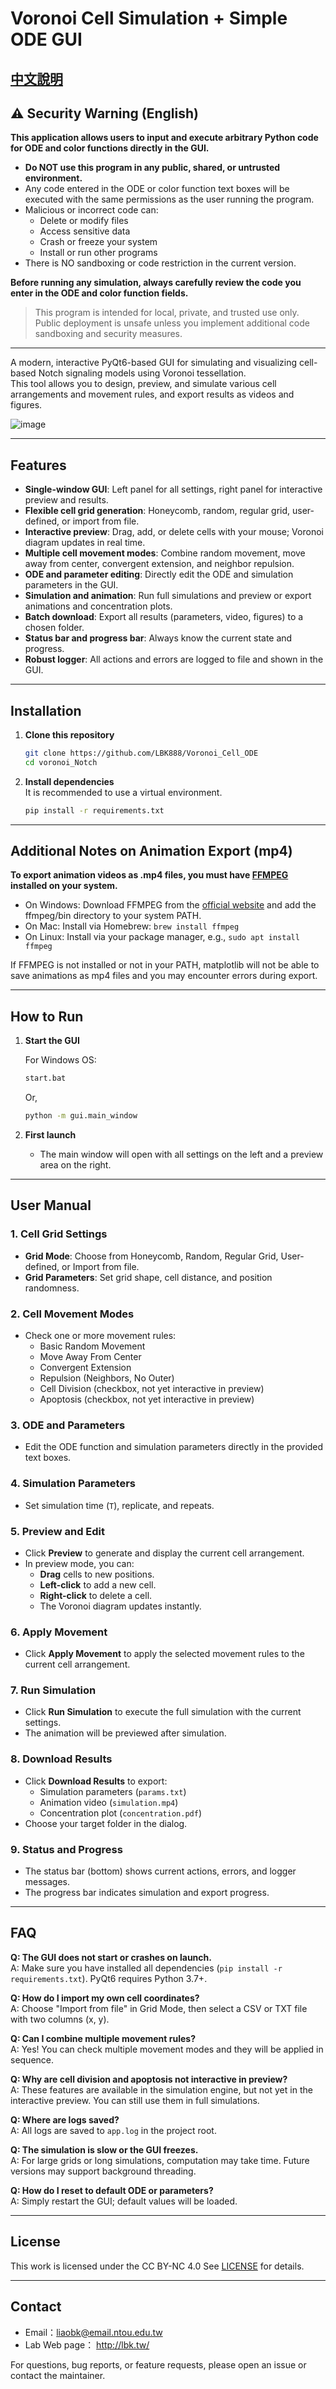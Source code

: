 # Voronoi Cell Simulation + Simple ODE GUI  
  [中文說明](readme_tw.md)
---

## ⚠️ Security Warning (English)

**This application allows users to input and execute arbitrary Python code for ODE and color functions directly in the GUI.**

- **Do NOT use this program in any public, shared, or untrusted environment.**
- Any code entered in the ODE or color function text boxes will be executed with the same permissions as the user running the program.
- Malicious or incorrect code can:
  - Delete or modify files
  - Access sensitive data
  - Crash or freeze your system
  - Install or run other programs
- There is NO sandboxing or code restriction in the current version.

**Before running any simulation, always carefully review the code you enter in the ODE and color function fields.**

> This program is intended for local, private, and trusted use only. Public deployment is unsafe unless you implement additional code sandboxing and security measures.

---

A modern, interactive PyQt6-based GUI for simulating and visualizing cell-based Notch signaling models using Voronoi tessellation.  
This tool allows you to design, preview, and simulate various cell arrangements and movement rules, and export results as videos and figures.

![image](https://github.com/user-attachments/assets/5ef617fc-364e-4fae-ac55-20dfa61ec0b4)

---

## Features

- **Single-window GUI**: Left panel for all settings, right panel for interactive preview and results.
- **Flexible cell grid generation**: Honeycomb, random, regular grid, user-defined, or import from file.
- **Interactive preview**: Drag, add, or delete cells with your mouse; Voronoi diagram updates in real time.
- **Multiple cell movement modes**: Combine random movement, move away from center, convergent extension, and neighbor repulsion.
- **ODE and parameter editing**: Directly edit the ODE and simulation parameters in the GUI.
- **Simulation and animation**: Run full simulations and preview or export animations and concentration plots.
- **Batch download**: Export all results (parameters, video, figures) to a chosen folder.
- **Status bar and progress bar**: Always know the current state and progress.
- **Robust logger**: All actions and errors are logged to file and shown in the GUI.

---

## Installation

1. **Clone this repository**  
   ```bash
   git clone https://github.com/LBK888/Voronoi_Cell_ODE
   cd voronoi_Notch
   ```

2. **Install dependencies**  
   It is recommended to use a virtual environment.
   ```bash
   pip install -r requirements.txt
   ```

---

## Additional Notes on Animation Export (mp4)

**To export animation videos as .mp4 files, you must have [FFMPEG](https://ffmpeg.org/) installed on your system.**

- On Windows: Download FFMPEG from the [official website](https://ffmpeg.org/download.html) and add the ffmpeg/bin directory to your system PATH.
- On Mac: Install via Homebrew: `brew install ffmpeg`
- On Linux: Install via your package manager, e.g., `sudo apt install ffmpeg`

If FFMPEG is not installed or not in your PATH, matplotlib will not be able to save animations as mp4 files and you may encounter errors during export.

---

## How to Run

1. **Start the GUI**  
   
   For Windows OS:
   ```bash
   start.bat
   ```
   Or, 
   ```bash
   python -m gui.main_window
   ```

2. **First launch**  
   - The main window will open with all settings on the left and a preview area on the right.

---

## User Manual

### 1. **Cell Grid Settings**
- **Grid Mode**: Choose from Honeycomb, Random, Regular Grid, User-defined, or Import from file.
- **Grid Parameters**: Set grid shape, cell distance, and position randomness.

### 2. **Cell Movement Modes**
- Check one or more movement rules:
  - Basic Random Movement
  - Move Away From Center
  - Convergent Extension
  - Repulsion (Neighbors, No Outer)
  - Cell Division (checkbox, not yet interactive in preview)
  - Apoptosis (checkbox, not yet interactive in preview)

### 3. **ODE and Parameters**
- Edit the ODE function and simulation parameters directly in the provided text boxes.

### 4. **Simulation Parameters**
- Set simulation time (`T`), replicate, and repeats.

### 5. **Preview and Edit**
- Click **Preview** to generate and display the current cell arrangement.
- In preview mode, you can:
  - **Drag** cells to new positions.
  - **Left-click** to add a new cell.
  - **Right-click** to delete a cell.
  - The Voronoi diagram updates instantly.

### 6. **Apply Movement**
- Click **Apply Movement** to apply the selected movement rules to the current cell arrangement.

### 7. **Run Simulation**
- Click **Run Simulation** to execute the full simulation with the current settings.
- The animation will be previewed after simulation.

### 8. **Download Results**
- Click **Download Results** to export:
  - Simulation parameters (`params.txt`)
  - Animation video (`simulation.mp4`)
  - Concentration plot (`concentration.pdf`)
- Choose your target folder in the dialog.

### 9. **Status and Progress**
- The status bar (bottom) shows current actions, errors, and logger messages.
- The progress bar indicates simulation and export progress.

---

## FAQ

**Q: The GUI does not start or crashes on launch.**  
A: Make sure you have installed all dependencies (`pip install -r requirements.txt`). PyQt6 requires Python 3.7+.

**Q: How do I import my own cell coordinates?**  
A: Choose "Import from file" in Grid Mode, then select a CSV or TXT file with two columns (x, y).

**Q: Can I combine multiple movement rules?**  
A: Yes! You can check multiple movement modes and they will be applied in sequence.

**Q: Why are cell division and apoptosis not interactive in preview?**  
A: These features are available in the simulation engine, but not yet in the interactive preview. You can still use them in full simulations.

**Q: Where are logs saved?**  
A: All logs are saved to `app.log` in the project root.

**Q: The simulation is slow or the GUI freezes.**  
A: For large grids or long simulations, computation may take time. Future versions may support background threading.

**Q: How do I reset to default ODE or parameters?**  
A: Simply restart the GUI; default values will be loaded.

---

## License

This work is licensed under the CC BY-NC 4.0
See [LICENSE](https://creativecommons.org/licenses/by-nc/4.0/) for details.

---

## Contact
- Email：liaobk@email.ntou.edu.tw
- Lab Web page： http://lbk.tw/

For questions, bug reports, or feature requests, please open an issue or contact the maintainer. 
